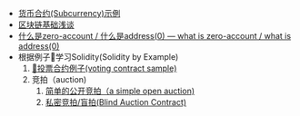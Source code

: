 - [货币合约(Subcurrency)示例](./subcurrency-sample.sol)
- [区块链基础浅谈](./BlockchainBasics.md)
- [什么是zero-account / 什么是address(0) — what is zero-account / what is address(0)](./WhatIsZeroAccount.md)
- 根据例子🌰学习Solidity(Solidity by Example)
  1. [🌰投票合约例子(voting contract sample)](./voting-sample.sol)
  2. 竞拍（auction)
     1. [简单的公开竞拍（a simple open auction)](./simple-open-auction.sol)
     2. [私密竞拍/盲拍(Blind Auction Contract)](./blind-auction.sol)
